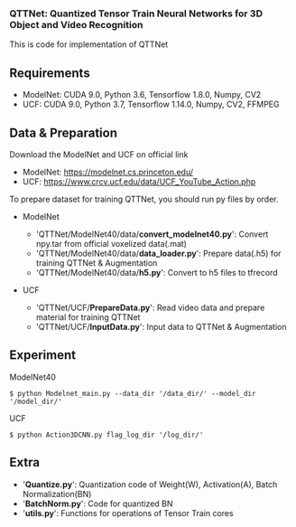 ### QTTNet: Quantized Tensor Train Neural Networks for 3D Object and Video Recognition

This is code for implementation of QTTNet

## Requirements

- ModelNet: CUDA 9.0, Python 3.6, Tensorflow 1.8.0, Numpy, CV2
- UCF: CUDA 9.0, Python 3.7, Tensorflow 1.14.0, Numpy, CV2, FFMPEG

## Data & Preparation

Download the ModelNet and UCF on official link

- ModelNet: https://modelnet.cs.princeton.edu/
- UCF: https://www.crcv.ucf.edu/data/UCF_YouTube_Action.php

To prepare dataset for training QTTNet, you should run py files by order.

- ModelNet

	* 'QTTNet/ModelNet40/data/__convert_modelnet40.py__': Convert npy.tar from official voxelized data(.mat)
	* 'QTTNet/ModelNet40/data/__data_loader.py__': Prepare data(.h5) for training QTTNet & Augmentation
	* 'QTTNet/ModelNet40/data/__h5.py__': Convert to h5 files to tfrecord

- UCF

	* 'QTTNet/UCF/__PrepareData.py__': Read video data and prepare material for training QTTNet
	* 'QTTNet/UCF/__InputData.py__': Input data to QTTNet & Augmentation

## Experiment

ModelNet40
```
$ python Modelnet_main.py --data_dir '/data_dir/' --model_dir '/model_dir/'
```

UCF
```
$ python Action3DCNN.py flag_log_dir '/log_dir/'
```

## Extra

- '__Quantize.py__': Quantization code of Weight(W), Activation(A), Batch Normalization(BN)
- '__BatchNorm.py__': Code for quantized BN
- '__utils.py__': Functions for operations of Tensor Train cores
